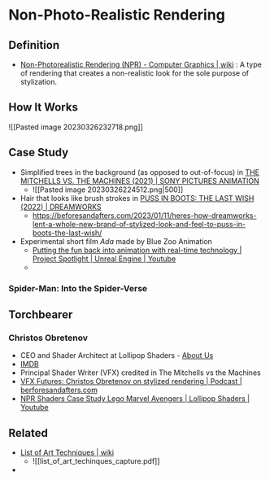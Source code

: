 # Non-Photo-Realistic Rendering

## Definition
- [Non-Photorealistic Rendering (NPR) - Computer Graphics | wiki](https://en.wikipedia.org/wiki/Non-photorealistic_rendering) : A type of rendering that creates a non-realistic look for the sole purpose of stylization.

## How It Works

![[Pasted image 20230326232718.png]]


## Case Study
- Simplified trees in the background (as opposed to out-of-focus) in [THE MITCHELLS VS. THE MACHINES (2021) | SONY PICTURES ANIMATION](https://www.imdb.com/title/tt7979580/)
	- ![[Pasted image 20230326224512.png|500]]
- Hair that looks like brush strokes in [PUSS IN BOOTS: THE LAST WISH (2022) | DREAMWORKS](https://www.imdb.com/title/tt3915174)
	- https://beforesandafters.com/2023/01/11/heres-how-dreamworks-lent-a-whole-new-brand-of-stylized-look-and-feel-to-puss-in-boots-the-last-wish/
- Experimental short film *Ada* made by Blue Zoo Animation
	- [Putting the fun back into animation with real-time technology | Project Spotlight | Unreal Engine | Youtube](https://youtu.be/UMJTwDR83y4)
	- 

### Spider-Man: Into the Spider-Verse


## Torchbearer

### Christos Obretenov
- CEO and Shader Architect at Lollipop Shaders - [About Us](http://www.lollipopshaders.com/aboutus/)
- [IMDB](https://www.imdb.com/name/nm1280664/)
- Principal Shader Writer (VFX) credited in The Mitchells vs the Machines
- [VFX Futures: Christos Obretenov on stylized rendering | Podcast | berforesandafters.com](https://beforesandafters.com/2021/09/15/vfx-futures-christos-obretenov-on-stylized-rendering/)
- [NPR Shaders Case Study Lego Marvel Avengers | Lollipop Shaders | Youtube](https://youtu.be/yDc_dDTimRE)


## Related
- [List of Art Techniques | wiki](https://en.wikipedia.org/wiki/List_of_art_techniques)
	- ![[list_of_art_techinques_capture.pdf]]
- 